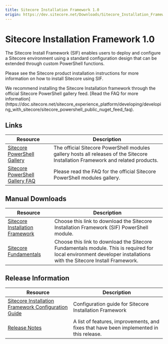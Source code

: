 ```yaml
---
title: Sitecore Installation Framework 1.0
origin: https://dev.sitecore.net/Downloads/Sitecore_Installation_Framework/1x/Sitecore_Installation_Framework_10.aspx
---
```


# Sitecore Installation Framework 1.0

The Sitecore Install Framework (SIF) enables users to deploy and configure a Sitecore environment using a standard configuration design that can be extended through custom PowerShell functions.

Please see the Sitecore product installation instructions for more information on how to install Sitecore using SIF.

  <Alert variant='warning' mb={4}>
    <AlertIcon />
    We recommend installing the Sitecore Installation framework through the official Sitecore PowerShell gallery feed. [Read the FAQ for more information](https://doc.sitecore.net/sitecore_experience_platform/developing/developing_with_sitecore/sitecore_powershell_public_nuget_feed_faq).
  </Alert>
  

## Links

 | Resource | Description |
 | --- | --- |
 | [Sitecore PowerShell Gallery](https://cloudsmith.io/~sitecore/repos/resources/packages/) | The official Sitecore PowerShell modules gallery hosts all releases of the Sitecore Installation Framework and related products. |
 | [Sitecore PowerShell Gallery FAQ](https://doc.sitecore.net/sitecore_experience_platform/developing/developing_with_sitecore/sitecore_powershell_public_nuget_feed_faq) | Please read the FAQ for the official Sitecore PowerShell modules gallery. |

## Manual Downloads

 | Resource | Description |
 | --- | --- |
 | [Sitecore Installation Framework](https://sitecoredev.azureedge.net/~/media/1E0BE75B4FD74A24B783C19B9EA0D642.ashx?date=20171011T161519) | Choose this link to download the Sitecore Installation Framework (SIF) PowerShell module. |
 | [Sitecore Fundamentals](https://sitecoredev.azureedge.net/~/media/58FFD49795AD4D5895FF483C0633774E.ashx?date=20171011T161610) | Choose this link to download the Sitecore Fundamentals module. This is required for local environment developer installations with the Sitecore Install Framework. |

## Release Information

 | Resource | Description |
 | --- | --- |
 | [Sitecore Installation Framework Configuration Guide](https://sitecoredev.azureedge.net/~/media/9C3F04E3DEBA44668FF9A2F660D18237.ashx?date=20171103T141018) | Configuration guide for Sitecore Installation Framework |
 | [Release Notes](/downloads/Sitecore%20Installation%20Framework/1x/Sitecore%20Installation%20Framework%2010/Release%20Notes) | A list of features, improvements, and fixes that have been implemented in this release. |